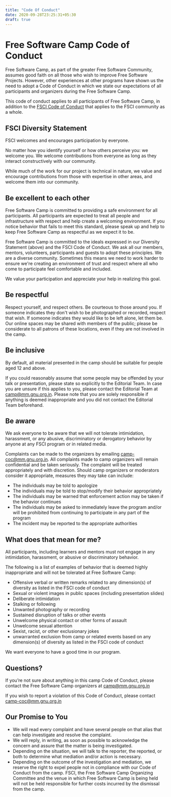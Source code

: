 ```yaml
---
title: "Code Of Conduct"
date: 2020-09-28T23:25:31+05:30
draft: true
---
```

# Free Software Camp Code of Conduct

Free Software Camp, as part of the greater Free Software Community, assumes good faith on all those who wish to improve Free Software Projects. However, other experiences at other programs have shown us the need to adopt a Code of Conduct in which we state our expectations of all participants and organizers during the Free Software Camp.

This code of conduct applies to all participants of Free Software Camp, in addition to the [FSCI Code of Conduct](https://fsci.in/code-of-conduct/) that applies to the FSCI community as a whole.

## FSCI Diversity Statement

FSCI welcomes and encourages participation by everyone.

No matter how you identify yourself or how others perceive you: we welcome you. We welcome contributions from everyone as long as they interact constructively with our community.

While much of the work for our project is technical in nature, we value and encourage contributions from those with expertise in other areas, and welcome them into our community.

## Be excellent to each other

Free Software Camp is committed to providing a safe environment for all participants. All participants are expected to treat all people and infrastructure with respect and help create a welcoming environment. If you notice behavior that fails to meet this standard, please speak up and help to keep Free Software Camp as respectful as we expect it to be.

Free Software Camp is committed to the ideals expressed in our Diversity Statement (above) and the FSCI Code of Conduct. We ask all our members, mentors, volunteers, participants and guests to adopt these principles. We are a diverse community. Sometimes this means we need to work harder to ensure we're creating an environment of trust and respect where all who come to participate feel comfortable and included.

We value your participation and appreciate your help in realizing this goal.

## Be respectful

Respect yourself, and respect others. Be courteous to those around you. If someone indicates they don't wish to be photographed or recorded, respect that wish. If someone indicates they would like to be left alone, let them be. Our online spaces may be shared with members of the public; please be considerate to all patrons of these locations, even if they are not involved in the camp.

## Be inclusive

By default, all material presented in the camp should be suitable for people aged 12 and above.

If you could reasonably assume that some people may be offended by your talk or presentation, please state so explicitly to the Editorial Team. In case you are unsure if this applies to you, please contact the Editorial Team at [camp@mm.gnu.org.in](mailto:camp@mm.gnu.org.in). Please note that you are solely responsible if anything is deemed inappropriate and you did not contact the Editorial Team beforehand.

## Be aware

We ask everyone to be aware that we will not tolerate intimidation, harassment, or any abusive, discriminatory or derogatory behavior by anyone at any FSCI program or in related media.

Complaints can be made to the organizers by emailing [camp-coc@mm.gnu.org.in](mailto:camp-coc@mm.gnu.org.in). All complaints made to camp organizers will remain confidential and be taken seriously. The complaint will be treated appropriately and with discretion. Should camp organizers or moderators consider it appropriate, measures they may take can include:

*   The individuals may be told to apologize
*   The individuals may be told to stop/modify their behavior appropriately
*   The individuals may be warned that enforcement action may be taken if the behavior continues
*   The individuals may be asked to immediately leave the program and/or will be prohibited from continuing to participate in any part of the program
*   The incident may be reported to the appropriate authorities

## What does that mean for me?

All participants, including learners and mentors must not engage in any intimidation, harassment, or abusive or discriminatory behavior.

The following is a list of examples of behavior that is deemed highly inappropriate and will not be tolerated at Free Software Camp:

*   Offensive verbal or written remarks related to any dimension(s) of diversity as listed in the FSCI code of conduct
*   Sexual or violent images in public spaces (including presentation slides)
*   Deliberate intimidation
*   Stalking or following
*   Unwanted photography or recording
*   Sustained disruption of talks or other events
*   Unwelcome physical contact or other forms of assault
*   Unwelcome sexual attention
*   Sexist, racist, or other exclusionary jokes
*   unwarranted exclusion from camp or related events based on any dimension(s) of diversity as listed in the FSCI code of conduct

We want everyone to have a good time in our program.

## Questions?

If you’re not sure about anything in this camp Code of Conduct, please contact the Free Software Camp organizers at [camp@mm.gnu.org.in](mailto:camp@mm.gnu.org.in)

If you wish to report a violation of this Code of Conduct, please contact [camp-coc@mm.gnu.org.in](mailto:camp-coc@mm.gnu.org.in)

## Our Promise to You

*   We will read every complaint and have several people on that alias that can help investigate and resolve the complaint.
*   We will reply, in writing, as soon as possible to acknowledge the concern and assure that the matter is being investigated.
*   Depending on the situation, we will talk to the reporter, the reported, or both to determine what mediation and/or action is necessary.
*   Depending on the outcome of the investigation and mediation, we reserve the right to expel people not in compliance with our Code of Conduct from the camp. FSCI, the Free Software Camp Organizing Committee and the venue in which Free Software Camp is being held will not be held responsible for further costs incurred by the dismissal from the camp.
